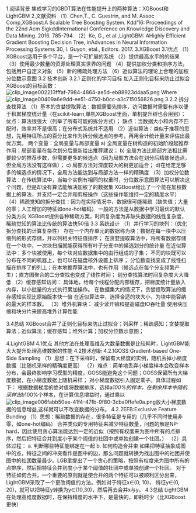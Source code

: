 1.阅读背景
集成学习的GBDT算法在性能提升上的两种算法：XGBoost和LightGBM
2.文献资料
（1）Chen,T., C. Guestrin, and M. Assoc Comp,XGBoost:A Scalable Tree Boosting System. Kdd'16: Proceedings of the 22nd Acm SigkddInternational Conference on Knowledge Discovery and Data Mining. 2016. 785-794.
（2）Ke, G., et al.,LightGBM: AHighly Efficient Gradient Boosting Decision Tree, inAdvances in Neural Information Processing Systems 30, I. Guyon, etal., Editors. 2017.
3.XGBoost
3.1优点
（1）XGBoost适用于多个平台，是一个可扩展的系统
（2）提供最高水平的的结果
（3）使用最少数量的资源处理真实世界的问题
（4）提供加权分类和排序方法，包括用户自定义对象
（5）新的稀疏处理方法
（6）近似算法的理论上合理的加权分位数示意图
3.2 技术创新
3.2.1 正则化的学习目标
加入正则化目标来防止过拟合
XGBoost的目标函数：
![clip_image002213fffaf-7984-4864-ae5d-eb88923d4aa5.png](XGBoost&LightGBM_files/clip_image002213fffaf-7984-4864-ae5d-eb88923d4aa5.png)
                  Where![clip_image00409a6e9dd-ee51-4750-b0cc-a3c715056826.png](XGBoost&LightGBM_files/clip_image00409a6e9dd-ee51-4750-b0cc-a3c715056826.png)
3.2.2 拆分查找算法
（1）基本的贪婪提取算法：数据需要先排序，访问数据时需要有序以便于积累梯度统计量（在scikit-learn,单机XGBoost里面，单机提升树也会用到）；
优点：算法很强大（列举了所有可能的拆分方式）；
缺点：当数据大小和内存不匹配时，效率并不是很高；在分布式系统并不适用
（2）近似算法：类似于推荐的思想，先用特征所占的百分比来作为拆分候选点的参考，再用合计统计量来评估出最优方案。
两个变量：全局变量与局部变量
a) 全局变量在树构造的初始阶段起推荐作用；局部变量在每次划分后重新给出推荐建议；
b) 全局方法比局部方法相比需要较少的推荐步数，但需要更多的候选点（因为局部方法会在划分后精炼候选点，但全局方法没有这样做）；
c)  局部方法对深度较大的树更加适合；
d)在给定足够多的候选点的情况下，全局方法能达到与局部方法一样的精确度
（3）加权分位数算法：在传统算法中，当每个实例有相同的权重时，分位数示意图算法可以解决这个问题，但是却没有算法能解决加权了的数据集
XGBoost给出了一个能在加权数据上的算法，并支持一定合并和剪枝操作（这些操作能维持一定的精度水平）
（4）稀疏觉知的拆分查找：因为在实际情况中，数据很可能稀疏（缺失值；大量的零；人工增加的特征如one-hot编码）
一般的方法是从数据中学习最优的默认分类方向
XGBoost提供各种稀疏方案，时间复杂度为非缺失数据的线性复杂度，稀疏觉知的算法比传统的算法快50倍
3.3 系统设计
（1）并行学习的块列：（优化拆分查找的计算复杂性）
存在一个内存单元的数据称为块；数据在每一块中以压缩列的形式存储，并以列相关特征值排序；
在贪婪提取算法中，将所有数据存储在一个块中，一次块扫描就能获得所有叶子分支中的候选划分的统计量
在近似算法中：多个块被使用，每个块对应数据集中的由行组成的子集；
不同的块既可以分布在不同的机器上，也可以在磁盘核外设置上排序；
分位数查找变成了线性扫描在排序了的列上；在本地推荐算法中，也有作用（候选点在每个分支频繁产生）；直方图聚合的二分查找也变成了线性时间；
划分查找算法时间复杂度大大降低
（2）缓存感知访问：
具体地，给每个线程分配内部缓存，把梯度统计量放入内存，以小批量的方式执行累加操作。
在数据集大的情况下，贪婪提取算法的缓存感知实现比原始版本快一倍
在近似算法中，选择合适的块大小，为块中能容纳的最大的样本数。
（3）堆外机算块：
减少读开销和提高磁盘IO吞吐量
使用块压缩和块分片来提高堆外计算性能
 
3.4总结
XGBoost合并了正则化目标来防止过拟合；列采样；稀疏感知；贪婪提取算法；近似算法；缓存感知；堆外计算；加权分位数示意图；
 
4.LightGBM
4.1优点
其他方法在处理高维及大数量数据是比较耗时，LightGBM能大大提升处理高维数据的性能
4.2技术创新
4.2.1GOSS:Gradient-based One-Side Sampling
（1）思想：在下采样时，保留有大梯度的实例，随机丢掉小梯度数据（比随机采样的精确度更高）
（2）难点：简单地丢弃小梯度样本会改变样本分布，会最终影响学习模型的精度，GOSS能避免这个问题；GOSS保留所有大梯度数据，在小梯度数据上随机采样；
对小梯度数据引入固定乘子。具体过程如下：
根据数据梯度的绝对值将数据排序，选择a*100%的样本，在剩余样本中随机采样出b*100%个样本，在计算信息增益时，通过乘以![clip_image006fabb50ee-41f4-47fb-9f80-3cba0ffefe0a.png](XGBoost&LightGBM_files/clip_image006fabb50ee-41f4-47fb-9f80-3cba0ffefe0a.png)放大小梯度数据的信息增益,这样就可以不改变数据的分布。
4.2.2EFB:Exclusive Feature Bunding
（1）思想：稀疏数据的存在，很多特征是专用的（几乎不同时使用非零，如one-hot编码）
合并类似的专用特征来减少特征数量，问题的解是NP-hard，因此使用贪心算法能达到一定的近似（按照有权度来为图中所有的点排序，然后把特征合并到度小于某个阈值的社团中或单独创建一个社团。）
（2）具体过程：
a. 判断哪些特征能绑定在一起
b. 如何构造合并束
如果把特征抽象成图中的点，特征之间的冲突看作是图中的边，那么问题就转换为找出图中的社团并使图中的社团数量最少。LGB里提出了一个贪心的策略，按照有权度来为图中所有的点排序，然后把特征合并到度小于某个阈值的社团中或单独创建一个社团。
对于特征如何合并，一个重要的原则就是使合并的两个特征可以被顺利区分出来，LightGBM采取了一个更改阈值的方法。例如对于特征x∈(0, 10)， 特征y∈(0, 20)，就可以把特征y转换为y∈(10,30)，然后再去合并x与y。
4.3总结
LightGBM在处理高维度数据时，在保持精度的水平下，是最快的，即耗时少（比XGBoost更快）


